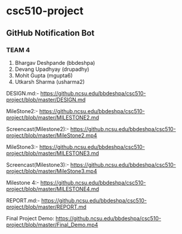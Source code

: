 # csc510-project

## GitHub Notification Bot


### TEAM 4

1. Bhargav Deshpande           (bbdeshpa) <br>
2. Devang Upadhyay             (drupadhy) <br>
3. Mohit Gupta                 (mgupta6) <br>
4. Utkarsh Sharma              (usharma2) <br>

DESIGN.md:- https://github.ncsu.edu/bbdeshpa/csc510-project/blob/master/DESIGN.md <br>

MileStone2:- https://github.ncsu.edu/bbdeshpa/csc510-project/blob/master/MILESTONE2.md <br>

Screencast(Milestone2):- https://github.ncsu.edu/bbdeshpa/csc510-project/blob/master/MileStone2.mp4 <br>

MileStone3:- https://github.ncsu.edu/bbdeshpa/csc510-project/blob/master/MILESTONE3.md <br>

Screencast(Milestone3):- https://github.ncsu.edu/bbdeshpa/csc510-project/blob/master/MileStone3.mp4 <br>

Milestone 4:- https://github.ncsu.edu/bbdeshpa/csc510-project/blob/master/MILESTONE4.md <br>

REPORT.md:- https://github.ncsu.edu/bbdeshpa/csc510-project/blob/master/REPORT.md <br>

Final Project Demo: https://github.ncsu.edu/bbdeshpa/csc510-project/blob/master/Final_Demo.mp4

